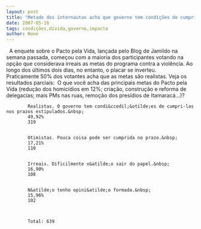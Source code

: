 ```yaml
---
layout: post
title: "Metade dos internautas acha que governo tem condições de cumprir o Pacto pela Vida"
date: 2007-05-16
tags: condições,dívida,governo,impacto
author: None
---
```

&nbsp;
A enquete sobre o Pacto pela Vida, lan&ccedil;ada pelo Blog de Jamildo na semana passada, come&ccedil;ou com a maioria dos participantes votando na op&ccedil;&atilde;o que considerava irreais as metas do programa contra a viol&ecirc;ncia. Ao longo dos &uacute;ltimos dois dias, no entanto, o placar se inverteu. Praticamente&nbsp;50% dos votantes acha que as metas s&atilde;o realistas. Veja os resultados parciais:&nbsp;
O que voc&ecirc; acha das principais metas do Pacto pela Vida (redu&ccedil;&atilde;o dos homic&iacute;dios em 12%; cria&ccedil;&atilde;o, constru&ccedil;&atilde;o e reforma de delegacias; mais PMs nas ruas, remo&ccedil;&atilde;o dos pres&iacute;dios de Itamarac&aacute;...)?



    
        
            Realistas. O governo tem condi&ccedil;&otilde;es de cumpri-las nos prazos estipulados.&nbsp;
            49,92%
            319
        
        
            Otimistas. Pouca coisa pode ser cumprida no prazo.&nbsp;
            17,21%
            110
        
        
            Irreais. Dificilmente v&atilde;o sair do papel.&nbsp;
            16,90%
            108
        
        
            N&atilde;o tenho opini&atilde;o formada.&nbsp;
            15,96%
            102
        
        
            
            Total: 639
        
    

 